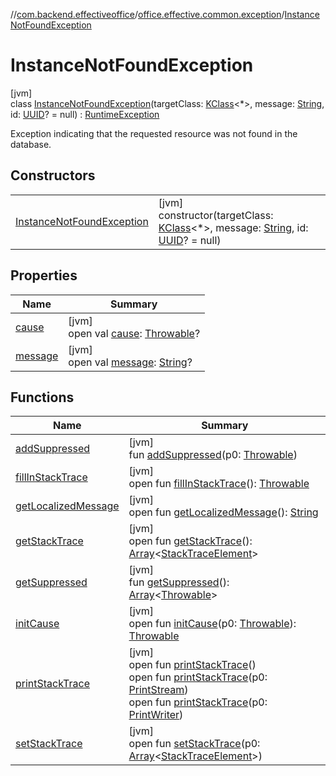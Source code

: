 //[com.backend.effectiveoffice](../../../index.md)/[office.effective.common.exception](../index.md)/[InstanceNotFoundException](index.md)

# InstanceNotFoundException

[jvm]\
class [InstanceNotFoundException](index.md)(targetClass: [KClass](https://kotlinlang.org/api/latest/jvm/stdlib/kotlin.reflect/-k-class/index.html)&lt;*&gt;, message: [String](https://kotlinlang.org/api/latest/jvm/stdlib/kotlin/-string/index.html), id: [UUID](https://docs.oracle.com/javase/8/docs/api/java/util/UUID.html)? = null) : [RuntimeException](https://docs.oracle.com/javase/8/docs/api/java/lang/RuntimeException.html)

Exception indicating that the requested resource was not found in the database.

## Constructors

| | |
|---|---|
| [InstanceNotFoundException](-instance-not-found-exception.md) | [jvm]<br>constructor(targetClass: [KClass](https://kotlinlang.org/api/latest/jvm/stdlib/kotlin.reflect/-k-class/index.html)&lt;*&gt;, message: [String](https://kotlinlang.org/api/latest/jvm/stdlib/kotlin/-string/index.html), id: [UUID](https://docs.oracle.com/javase/8/docs/api/java/util/UUID.html)? = null) |

## Properties

| Name | Summary |
|---|---|
| [cause](../-workspace-unavailable-exception/index.md#-654012527%2FProperties%2F-1216412040) | [jvm]<br>open val [cause](../-workspace-unavailable-exception/index.md#-654012527%2FProperties%2F-1216412040): [Throwable](https://kotlinlang.org/api/latest/jvm/stdlib/kotlin/-throwable/index.html)? |
| [message](../-workspace-unavailable-exception/index.md#1824300659%2FProperties%2F-1216412040) | [jvm]<br>open val [message](../-workspace-unavailable-exception/index.md#1824300659%2FProperties%2F-1216412040): [String](https://kotlinlang.org/api/latest/jvm/stdlib/kotlin/-string/index.html)? |

## Functions

| Name | Summary |
|---|---|
| [addSuppressed](../-workspace-unavailable-exception/index.md#282858770%2FFunctions%2F-1216412040) | [jvm]<br>fun [addSuppressed](../-workspace-unavailable-exception/index.md#282858770%2FFunctions%2F-1216412040)(p0: [Throwable](https://kotlinlang.org/api/latest/jvm/stdlib/kotlin/-throwable/index.html)) |
| [fillInStackTrace](../-workspace-unavailable-exception/index.md#-1102069925%2FFunctions%2F-1216412040) | [jvm]<br>open fun [fillInStackTrace](../-workspace-unavailable-exception/index.md#-1102069925%2FFunctions%2F-1216412040)(): [Throwable](https://kotlinlang.org/api/latest/jvm/stdlib/kotlin/-throwable/index.html) |
| [getLocalizedMessage](../-workspace-unavailable-exception/index.md#1043865560%2FFunctions%2F-1216412040) | [jvm]<br>open fun [getLocalizedMessage](../-workspace-unavailable-exception/index.md#1043865560%2FFunctions%2F-1216412040)(): [String](https://kotlinlang.org/api/latest/jvm/stdlib/kotlin/-string/index.html) |
| [getStackTrace](../-workspace-unavailable-exception/index.md#2050903719%2FFunctions%2F-1216412040) | [jvm]<br>open fun [getStackTrace](../-workspace-unavailable-exception/index.md#2050903719%2FFunctions%2F-1216412040)(): [Array](https://kotlinlang.org/api/latest/jvm/stdlib/kotlin/-array/index.html)&lt;[StackTraceElement](https://docs.oracle.com/javase/8/docs/api/java/lang/StackTraceElement.html)&gt; |
| [getSuppressed](../-workspace-unavailable-exception/index.md#672492560%2FFunctions%2F-1216412040) | [jvm]<br>fun [getSuppressed](../-workspace-unavailable-exception/index.md#672492560%2FFunctions%2F-1216412040)(): [Array](https://kotlinlang.org/api/latest/jvm/stdlib/kotlin/-array/index.html)&lt;[Throwable](https://kotlinlang.org/api/latest/jvm/stdlib/kotlin/-throwable/index.html)&gt; |
| [initCause](../-workspace-unavailable-exception/index.md#-418225042%2FFunctions%2F-1216412040) | [jvm]<br>open fun [initCause](../-workspace-unavailable-exception/index.md#-418225042%2FFunctions%2F-1216412040)(p0: [Throwable](https://kotlinlang.org/api/latest/jvm/stdlib/kotlin/-throwable/index.html)): [Throwable](https://kotlinlang.org/api/latest/jvm/stdlib/kotlin/-throwable/index.html) |
| [printStackTrace](../-workspace-unavailable-exception/index.md#-1769529168%2FFunctions%2F-1216412040) | [jvm]<br>open fun [printStackTrace](../-workspace-unavailable-exception/index.md#-1769529168%2FFunctions%2F-1216412040)()<br>open fun [printStackTrace](../-workspace-unavailable-exception/index.md#1841853697%2FFunctions%2F-1216412040)(p0: [PrintStream](https://docs.oracle.com/javase/8/docs/api/java/io/PrintStream.html))<br>open fun [printStackTrace](../-workspace-unavailable-exception/index.md#1175535278%2FFunctions%2F-1216412040)(p0: [PrintWriter](https://docs.oracle.com/javase/8/docs/api/java/io/PrintWriter.html)) |
| [setStackTrace](../-workspace-unavailable-exception/index.md#2135801318%2FFunctions%2F-1216412040) | [jvm]<br>open fun [setStackTrace](../-workspace-unavailable-exception/index.md#2135801318%2FFunctions%2F-1216412040)(p0: [Array](https://kotlinlang.org/api/latest/jvm/stdlib/kotlin/-array/index.html)&lt;[StackTraceElement](https://docs.oracle.com/javase/8/docs/api/java/lang/StackTraceElement.html)&gt;) |
